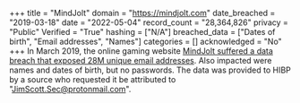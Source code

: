 +++
title = "MindJolt"
domain = "https://mindjolt.com"
date_breached = "2019-03-18"
date = "2022-05-04"
record_count = "28,364,826"
privacy = "Public"
Verified = "True"
hashing = ["N/A"]
breached_data = ["Dates of birth", "Email addresses", "Names"]
categories = []
acknowledged = "No"
+++
In March 2019, the online gaming website <a href="https://www.zdnet.com/article/a-hacker-has-dumped-nearly-one-billion-user-records-over-the-past-two-months/" target="_blank" rel="noopener">MindJolt suffered a data breach that exposed 28M unique email addresses</a>. Also impacted were names and dates of birth, but no passwords. The data was provided to HIBP by a source who requested it be attributed to &quot;JimScott.Sec@protonmail.com&quot;.
